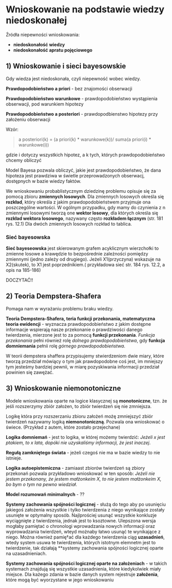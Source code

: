 # Wnioskowanie na podstawie wiedzy niedoskonałej

Źródła niepewności wnioskowania:
- **niedoskonałość wiedzy**
- **niedoskonałość apratu pojęciowego**

## 1) Wnioskowanie i sieci bayesowskie

Gdy wiedza jest niedoskonała, czyli niepewność wobec wiedzy.

**Prawdopodobieństwo a priori** - bez znajomości obserwacji

**Prawdopodobieństwo warunkowe** - prawdopodobieństwo wystąpienia obserwacji, pod warunkiem hipotezy

**Prawdopodobieństwo a posteriori** - prawdopodbienstwo hipotezy przy założeniu obserwacji

Wzór:

>a posteriori(k) = (a priori(k) * warunkowe(k))/ suma(a priori(i) * warunkowe(i))

gdzie i dotyczy wszystkich hipotez, a k tych, których prawdopodobieństwo chcemy obliczyć

Model Bayesa pozwala obliczyć, jakie jest prawdopodobieństwo, że dana hipoteza jest prawdziwa w świetle przeprowadzonych obserwacj, dostępnych w bazie wiedzy faktów.

We wnioskowaniu probablistycznym dziedzinę problemu opisuje się za pomocą zbioru **zmiennych losowych**. Dla zmiennych losowych określa się **rozkład**, który określa z jakim prawdopodobieństwem przyjmuje ona poszczególne wartości. W ogólnym przypadku, gdy mamy do czynienia z n zmiennymi losowymi tworzą one **wektor losowy**, dla których określa się **rozkład wektora losowego**, nazywany często **rozkładem łącznym** (str. 181 rys. 12.1) Dla dwóch zmiennych losowych rozkład to tablica.

### Sieć bayesowska

**Sieć bayeseowska** jest skierowanym grafem acyklicznym wierzchołki to zmienne losowe a krawędzie to bezpośrednie zależności pomiędzy zmiennymi (jedno zależy od drugiego). Jeżeli X1(przyczyna) wskazuje na X2(skutek), to X1 jest poprzednikiem.( przykładowa sieć str. 184 rys. 12.2, a opis na 185-186)

DOCZYTAĆ!!

## 2) Teoria Dempstera-Shafera

Pomaga nam w wyrażaniu problemu braku wiedzy.

**Teoria Dempstera-Shafera, teria funkcji przekonania, matematyczna teoria ewidencji** - wyznacza prawdopodobieństwo z jakim dostępne informacje wspierają nasze przekonanie o prawdziwości danego twierdzenia, mierzone jest to za pomocą **funkcji przekonania**. *Funkcja przekonania* pełni również rolę *dolnego prawdopodobieństwa*, gdy **funkcja domniemania** pełnii rolę *górnego prawdopodobieństwa*.

W teorii dempstera shaffera przypisujemy stwierdzeniom dwie miary, które tworzą przedział mówiący o tym jak prawdopodobne coś jest, im mniejszy tym jesteśmy bardziej pewnii, w miarę pozyskiwania informacji przedział powinien się zawężać. 

## 3) Wnioskowanie niemonotoniczne

Modele wnioskowania oparte na logice klasycznej są **monotoniczne**, tzn. że jeśli rozszerzymy zbiór założen, to zbiór twierdzeń się nie zmniejsza.

Logikę która przy rozszerzaniu zbioru założeń możę zmniejszyć zbiór twierdzeń nazywamy logiką **niemonotoniczną**. Pozwala ona wnioskować o świece. (Przykład z autem, które zostało przejechane)

**Logika domniemań** - jest to logika, w której możemy twierdzić: *Jeżeli x jest ptakiem, to x lata, dopóki nie uzyskaliśmy informacji, że jest inaczej*.

**Regułą zamkniętego świata** - jeżeli czegoś nie ma w bazie wiedzy to nie istnieje.

**Logika autoepistemiczna** - zamiaast zbiorów twierdzeń są zbiory przekonań pozwala przykładowo wnioskować w ten sposób: *Jeżeli nie jestem przekonany, że jestem małżonkeim X, to nie jestem małżonkeim X, bo bym o tym na pewno wiedział*.

**Model rozumowań minimalnych** - ??

**Systemy zachowania spójności logicznej** - służą do tego aby po usunięciu jakiegoś założenia wszystkie i tylko twierdzenia z niego wynikające zostały usunięte w optymalny sposób. Najlprościej usunąć wszystkie konkluzje wyciągnięte z twierdzenia, jednak jest to ksoztowne. Ulepszona wersja mogłaby pamiętać o chronologi wprowadzania nowych informacji oraz wyprowadzania twierdzeń, wteyd możnaby łatwo usunąć te wynikające z niego. Można również pamię†ać dla każdego twierdzenia ciąg **uzasadnień**, wtedy system usuwa te twierdzenia, których istotnym elemnetm jest to twierdzenie, tak działają **systemy zachowania spójności logicznej oparte na uzasadnieniach.

**Systemy zachowania spójności logicznej oparte na założeniach** - w takich systemach znajdują się wszystkie uzasadnienia, które kiedykolwiek miały miejsce. Dla każego zdania w bazie danych system rejestruje **założenia**, które mogą być wyorzystane w jego wnioskowaniu
